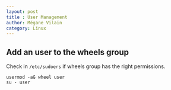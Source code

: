 ```yaml
---
layout: post
title : User Management
author: Mégane Vilain
category: Linux
---
```


## Add an user to the wheels group


Check in `/etc/sudoers` if wheels group has the right permissions.

```
usermod -aG wheel user
su - user
```